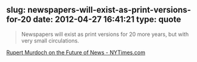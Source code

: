 slug: newspapers-will-exist-as-print-versions-for-20
date: 2012-04-27 16:41:21
type: quote
---

> Newspapers will exist as print versions for 20 more years, but with very small circulations.

[Rupert Murdoch on the Future of News - NYTimes.com](http://thelede.blogs.nytimes.com/2012/04/26/rupert-murdoch-on-the-future-of-news/?src=tp)
